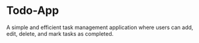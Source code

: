 # Todo-App
A simple and efficient task management application where users can add, edit, delete, and mark tasks as completed.
